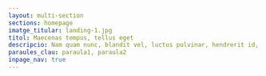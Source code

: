 ```yaml
---
layout: multi-section
sections: homepage
imatge_titular: landing-1.jpg
titol: Maecenas tempus, tellus eget
descripcio: Nam quam nunc, blandit vel, luctus pulvinar, hendrerit id, lorem.
paraules_clau: paraula1, paraula2
inpage_nav: true
---
```

